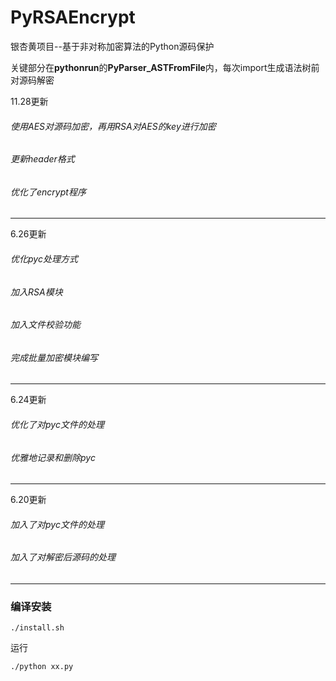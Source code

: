 # PyRSAEncrypt
银杏黄项目--基于非对称加密算法的Python源码保护

关键部分在**pythonrun**的**PyParser_ASTFromFile**内，每次import生成语法树前对源码解密

11.28更新
###### 使用AES对源码加密，再用RSA对AES的key进行加密
###### 更新header格式
###### 优化了encrypt程序
_ _ _
6.26更新
###### 优化pyc处理方式
###### 加入RSA模块
###### 加入文件校验功能
###### 完成批量加密模块编写
_ _ _
6.24更新
###### 优化了对pyc文件的处理
###### 优雅地记录和删除pyc
_ _ _
6.20更新
###### 加入了对pyc文件的处理
###### 加入了对解密后源码的处理
_ _ _



### 编译安装
```
./install.sh
```


运行
```
./python xx.py
```


